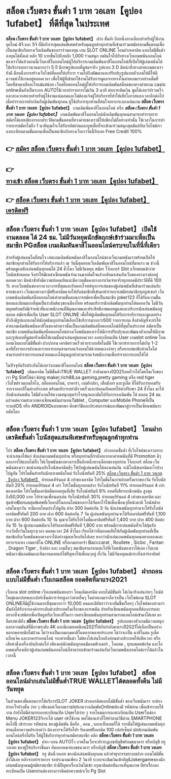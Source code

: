 # สล็อต เว็บตรง ขั้นต่ำ 1 บาท วอเลท【คูปอง 1ufabet】  ที่ดีที่สุด ในประเทศ

**สล็อต เว็บตรง ขั้นต่ำ 1 บาท วอเลท【คูปอง 1ufabet】** ฝาก ขั้นต่ำ  อีกหนึ่งทางเลือกสำหรับผู้ใช้งานยุคใหม่ 4จี และ 5จี ที่มีบริการสุดแสนพิเศษสำหรับคุณลูกค้าทุกท่านที่เข้ามาร่วมสมัครตามขั้นตอนเพื่อเป็นสมาชิกกับทางเว็บเดิมพันของเราร่วมลงทุน เกม SLOT ONLINE โอนฝากเครดิต แบบไม่มีขั้นต่ำ ลงทุนได้ตั้งแต่ หลัก 10 บาทขึ้นไปถึงหลัก 1,000 ร่วมสนุก เพลินใจไปกับทางเว็บเกมพนันออนไลน์ของเราได้แล้วตอนนี้เว็บคาสิโนออนไลน์ผู้ให้บริการเกมเดิมพันคาสิโนออนไลน์ที่เปิดให้ผู้เล่นพนันได้ใช้บริการมายาวนานมากกว่า 5 ปี มีภาพรูปแบบที่ดูสมจจริง รูปแบบ 3 D
มิหนำซ้ำทางค่ายเกมของเรายังมี มือหนึ่งการสร้างเว็บไซต์ที่คอยให้บริการ  รวมไปถึงพัฒนาและปรับปรุงรูปแบบตัวเกมให้มีให้มีความน่าใช้งานอยู่ตลอดเวลา เพื่อให้ผู้ที่เข้ามาใช้งานได้รับการดูแลจากทางในค่ายเกมเราอย่างเต็มที่โดยที่ขาดเหลืออะไรแม้แต่น้อย เว็บสล็อตออนไลน์ผู้ให้บริการเกมเดิมพันสล็อตของทางค่ายเกม casio onlineนั้นยังเป็นระบบ AUTOใช้เวลาทำรายการไม่เกิน 3 นาที ต่อการเติมเงิน พูดได้เลยว่าIรวดเร็วและสะดวกสบายสำหรับผู้ใช้งานแน่นอนและไม่ต้องแจ้งผู้ให้บริการที่ทำให้เสียโอกาสและเวลาอีกต่อไปเมื่อทำรายการฝากงินกับผู้เดิมพันทุกคน
ผู้ใช้บริการทุกท่านที่สนใจอยากจะลองเล่นเกม **สล็อต เว็บตรง ขั้นต่ำ 1 บาท วอเลท【คูปอง 1ufabet】** เกมเดิมพันคาสิโนออนไลน์ หรือ ***สล็อต เว็บตรง ขั้นต่ำ 1 บาท วอเลท【คูปอง 1ufabet】*** เกมเดิมพันคาสิโนออนไลน์นักเดิมพันทุกคนสามารถทำรายการสมัครได้เลยเพียงกรอกประวัติตามขั้นตอนที่ทางค่ายของเรามีให้เพียงไม่กี่อย่างเท่านั้น ใช้เวลาในการทำรายการสมัครไม่ถึง 1 นาทีคุณก็จะได้รับรหัสผ่านและยูสเพื่อที่จะเข้ามาร่วมสนุกสุดมันส์กับเว็บไซต์เราลงทะเบียนตามขั้นตอนเพื่อเป็นสมาชิกกับทางเว็บเราวันนี้รับเลย Free Credit 100%

## 👉 [สมัคร สล็อต เว็บตรง ขั้นต่ำ 1 บาท วอเลท【คูปอง 1ufabet】](https://archa888.com/)
## 👉 [ทางเข้า สล็อต เว็บตรง ขั้นต่ำ 1 บาท วอเลท【คูปอง 1ufabet】](https://archa888.com/)
## 👉 [สล็อต เว็บตรง ขั้นต่ำ 1 บาท วอเลท【คูปอง 1ufabet】 เครดิตฟรี](https://archa888.com/)

## สล็อต เว็บตรง ขั้นต่ำ 1 บาท วอเลท【คูปอง 1ufabet】 เปิดใช้งานตลอด ได้ 24 ชม. ไม่มีวันหยุดนักขัตฤกษ์เข้าร่วมมาเพื่อเป็นสมาชิก PGสล็อต เกมเดิมพันคาสิโนออนไลน์ครบจบในที่นี่ที่เดียว

สำหรับผู้เล่นคนใดที่สนใจ เล่นเกมเดิมพันพนันคาสิโนออนไลน์ของเว็บเกมพนันเราพร้อมเปิดให้สมาชิกทุกท่านได้รับการให้บริการแล้ว ณ วันนี้สุดยอดเว็บเดิมพันคาสิโนออนไลน์ที่มาแรง ณ ช่วงนี้ พร้อมดูแลนักเล่นพนันทุกคนได้ 24 ชั่วโมง ไม่มีวันหยุด สมัคร โจ๊กเกอร์ Slot แจ็กพอตเข้าง่าย โบนัสเข้าตลอด จึงทำให้มีเหล่าเซียนพนันจำนวนมากติดใจแล้วกลับมาเล่นกับเว็บของทางเราต่ออยู่ตลอดเวลา มิหนำซ้ำยังมีความปลอดภัยและมีความมั่นคงทางการเงินจ่ายจริงทุกยอดมีประวัติที่ดี 100 % ทางเว็บพนันของเราควบวงจรที่สุดและยังตอบโจทย์ทุกการเล่นของผู้เล่นพนันที่เข้ามาร่วมเล่นกับค่ายของเรา
เว็บของทางเรามีฟรีเครดิตแจกให้กับสมาชิกที่เข้ามาทำรายการสมัครสมาชิกทุกยูสเซอร์ เว็บเกมพนันเดิมพันสล็อตออนไลน์ทำตามขั้นตอนการสมัครเพื่อเป็นสมาชิก joker123 ที่ได้รับความชื่นชอบและนิยมมากที่สุดเป็นระดับต้นๆของเมืองไทย พร้อมบริการนักเดิมพันทุกท่านได้ตลอดวัน ไม่มีวันหยุดพร้อมยังมีเจ้าหน้าที่และพนักงานที่มีคุณภาพและประสิทธิภาพคอยดูแลและบริการนักเล่นพนันอยู่ตลอด สมัครเพื่อเปิด User SLOT ONLINE เพื่อให้ผู้เดิมพันทุกคนได้รับการบริการและดูแลอย่างทั่วถึงมีรูปแบบเกมให้นักพนันทุกท่านได้เลือกใช้บริการมากกว่า500 รายการเกม
สิ่งสำคัญที่จะทำให้ค่ายเกมเดิมพันพนันคาสิโนของค่ายเรานั้นเป็นเกมเดิมพันสล็อตออนไลน์ดีที่สุดในประเทศ สมัครเป็นสมาชิก  เกมพนันเดิมพันสล็อตออนไลน์ทางเว็บพนันของเราได้มีการปรับปรุงและพัฒนาตัวเกมให้มีภาพและรูปแบบที่ดูสมจริงเพื่อให้เกมนั้นน่าเล่นอยู่ตลอดเวลา ลงทะเบียนเปิด User เกมslot online โอนถอนเงินแบบไม่มีขั้นต่ำ ฝาก/ถอน เครดิตรวดเร็วด้วยระบบอัตโนมัติ ใช้เวลาทำรายการไม่เกิน 1-2 นาทีทั้งรายการฝากและรายการถอนสามารถแจ้งถอนได้ด้วยตนเองง่ายๆ หรือหากสมาชิกท่านใดไม่สามารถทำรายการถอนด้วยตนเองได้คุณลูกค้าสามารถแจ้งพนักงานเพื่อทำรายการถอนให้ได้

ในปัจจุบันรับประกันได้เลยว่าเกมคาสิโนออนไลน์ **สล็อต เว็บตรง ขั้นต่ำ 1 บาท วอเลท【คูปอง 1ufabet】** เติมเครดิต ไม่มีขั้นต่ำTRUE WALLET กำลังมาแรงปี2021เลยก็ว่าได้โดยในเว็บของเรา  Pg Slotได้นำ  king maker,rich88,sa gaming,pretty gaming หรือ red tiger เว็บไซต์รวมเกมไฮโล, สล็อตออนไลน์, บาคาร่า, เกมยิงปลา, เสือมังกร และรูเล็ต ที่ได้รับการยอมรับจากจากคาสิโนต่างประเทศ พร้อมบริการอย่าดีรวดเร็วและปลอดภัยคอยให้คำปรึกษา 24 ชั่วโมง มาให้กับนักเล่นพนัน ได้มีตัวเกมให้ความสนุกสุดเร้าใจสนุกและมันไปกับการลงเดิมพัน ได้ ตลอด 24 ชม. แล้วแต่ความสะดวกของเซียนพนันผ่านบนTablet , Computer และMobile Phoneที่เป็นระบบIOS หรือ ANDROIDแบบพกพา ศึกษาวิธีและประสบการณ์และพัฒนาสู่การเป็นเซียนพนันระบดับโลก

## สล็อต เว็บตรง ขั้นต่ำ 1 บาท วอเลท【คูปอง 1ufabet】 โอนฝากเครดิตขั้นต่ำ โบนัสสุดแสนพิเศษสำหรับคุณลูกค้าทุกท่าน

โปร **สล็อต เว็บตรง ขั้นต่ำ 1 บาท วอเลท【คูปอง 1ufabet】** ฝากถอนขั้นต่ำ ที่เว็บไซต์ของเราอยากจะนำเสนอให้แก่  นักเล่นเกมพนันทุกท่าน หรือทุกท่านที่กำลังอยากหาค่ายพนันที่มี  Promotion ดีๆ และการให้แบบไม่กั๊ก ให้เว็บพนันของทางเราเป็นอีกหนึ่งทางเลือกของทุกท่าน โจ๊กเกอร์ สล็อต เว็บพนันของเรา ขอนำเสนอกับโบนัสเครดิตดีๆ ให้กับผู้เล่นพนันได้ลองเล่นกัน จะมีโบนัสเครดิตอะไรบ้างไปดูกัน
โปรโมชั่นสำหรับนักแทงพนันใหม่ รับโบนัสทันที 25% [สล็อต เว็บตรง ขั้นต่ำ 1 บาท วอเลท【คูปอง 1ufabet】](https://archa888.com/) ทำยอดเทิร์นแค่ 4 เท่าของเครดิต
โปรโมชั่นในการฝากครั้งแรกของวัน รับโบนัสทันที 20% ทำยอดเทิร์นแค่ 4 เท่า
โปรโมชั่นทุกยอดฝาก รับโบนัสทันที 11% ทำยอดเทิร์นแค่ 4 เท่าของเครดิต
โปรโมชั่นเครดิตคืนยอดทุนที่เสีย รับโบนัสทันที 9% ยอดที่เสียจากนักพนัน สูงสุดถึง50,000 บาท
โปรชวนเพื่อนมาเล่น รับโบนัสทันที 30% ทำยอดเทิร์นแค่ 4 เท่าของเครดิต
และสุดท้ายBonusสุดพิเศษที่เว็บคาสิโนออนไลน์ของเราได้จัดหาไว้ให้เพื่อเพื่อนๆที่หน้าตาดี โบนัสฝากเล่นในทุกวัน จะมีแบบไหนบ้างไปดูกัน
ฝาก 300 ติดต่อกัน 3 วัน นักเล่นพนันทุกท่านจะได้รับโบนัสเครดิตฟรีทันที 200 บาท
ฝาก 600 ติดต่อกัน 7 วัน ผู้เล่นพนันทุกท่านจะได้รับเครดิตฟรีทันที 1,100 บาท
ฝาก 600 ติดต่อกัน 10 วัน คุณจะได้รับโปรโมชั่นเครดิตฟรีทันที 1,400 บาท
ฝาก 400 ติดต่อกัน 15 วัน ผู้เล่นเกมพนันจะได้รับเครดิตฟรีทันที 1,800 บาท
พร้อมมีการเล่นพนันที่จะได้ลุ้นรับรางวัลบิ๊กวินในทุกๆเวลา ตลอดเวลา 24 ชั่วโมง เรียกได้ว่าคืนยอดเสียให้กับผู้เดิมพันทุกท่านที่เป็นสมาชิกกับเว็บพนันของทางเราได้อย่างสุดเหวี่ยงกันไปเลย หากว่านักเล่นเกมพนันทุกคนอยากลองและอยากจะแทง เกมคาสิโน ONLINE หรือเกมบาคาร่า Bacccarat , Roullete , Sicbo , Fantan , Dragon Tiger , ยิงปลา และ เกมอื่นๆ สมาชิกสามารถแตะไปที่เว็บพนันของเราได้เลย เว็บเกมพนันเรามีแอดมินและทีมงานคอยแก้ไขปัญหาให้เพื่อนๆอยู่ ทั้งวัน ไม่มีวันหยุดแม้กระทั่งเสาร์อาทิตย์

## สล็อต เว็บตรง ขั้นต่ำ 1 บาท วอเลท【คูปอง 1ufabet】 ฝากถอน แบบไม่มีขั้นต่ำ  เว็บเกมสล็อต ยอดฮิตที่มาแรง2021

เว็บเกม slot online เว็บเกมพนันของเรา โอนเติมเครดิต แบบไม่มีขั้นต่ำ ได้เงินจริงเล่นง่ายๆ โบนัสใหญ่แตกบ่อยและเปอร์เซ็นต์การจ่ายสูงกว่าค่ายอื่นๆ ในค่ายเกมเราถือว่าเป็น เว็บไซต์เกม SLOT ONLINEที่มีผู้ใช้งานมากที่สุดมากกว่า 10,000 คนและมีอัตราว่าจะเพิ่มขึ้นเรื่อยๆ เว็บไซต์ของทางเรานั้นยังได้รับจากองค์กรระดับต่างประเทศในเรื่องของการพนัน สำหรับเซียนพนันทุกคนที่ต้องการและอยากที่จะสมัครเพื่อเปิดยูสกับเว็บคาสิโนเรา เหล่าเซียนพนันทุกท่านสามารถแอดไลน์เข้ามาได้เลย
	มาลิ้มรสชาติถึง **สล็อต เว็บตรง ขั้นต่ำ 1 บาท วอเลท【คูปอง 1ufabet】** รูปแบบของตัวเกมมีความสนุกและความมันส์ที่มีภาพระดับ 4K และมีเกมยอดนิยม2021ให้กับกำลังมาแรงปี2021ได้เลือกปั่นอย่างหลากหลายนับไม่ถ้วน  ไม่ว่าจะเป็นเกมเกมคาสิโนหลากหลายประเภท ไม่ว่าจะเป็น คาสิโนสด รูเล็ต แบ็กแจ๊ค และบาคาร่าออนไลน์ จากค่ายชั้นนำ ไม่ต้องไปเล่นไกลถึงบ่อนต่างประเทศให้เสียเวลา หรือเสียค่านั่งเครื่องบินอีกต่อไป เพียงแค่นักพนันทุกคนมีคอมพิวเตอร์ , ไอแพด , ทุกแพลตฟอร์ม และไอแพดเครื่องเดียวผู้เล่นเกมพนันออนไลน์ก็สามารถเข้ามาร่วมเล่นกับเว็บเกมพนันออนไลน์เราได้แล้วในเวลานี้

## สล็อต เว็บตรง ขั้นต่ำ 1 บาท วอเลท【คูปอง 1ufabet】 สล็อตออนไลน์ฝากเล่นไม่มีขั้นต่ำTRUE WALLETได้ตลอดทั้งคืน ไม่มีวันหยุด

ในส่วนของขั้นตอนการใช้บริการSLOT JOKER ฝากเครดิตแบบไม่มีขั้นต่ำ ของเว็บพนันเรา จะต้องทำอะไรบ้างนั้น ง่าย ๆ เพียงแค่เว็บเกมเราslotเกมวางเดิมพันOnlineต้องมี รหัสผ่าน เพื่อเข้าระบบใช้งาน ถ้ายังไม่มีสามารถลงทะเบียนเปิด Userได้ง่าย ๆ จากโหมดการลงทะเบียนเปิด Userในช่อง Menu JOKER123จึงจะได้ user เข้าใช้งาน พอได้มาแล้วก็ให้ทำตามวิธีผ่าน SMARTPHONE ต่อไปนี้
เข้าระบบ รหัสผ่าน  ของผู้เดิมพัน มือถือ , คอม , และแท็บเลตก็ได้
จากนั้นให้ผู้เล่นเกมพนันทุกท่านเลือกความประสงค์ว่า ต้องการจะได้รับโปร รับเลยฟรีเครดิต 100 เปอร์เซ็นต์  slotเกมเดิมพันออนไลน์หรือไม่รับ
ให้ผู้ใช้บริการทุกท่านสมัครสมาชิก คลิก **สล็อต เว็บตรง ขั้นต่ำ 1 บาท วอเลท【คูปอง 1ufabet】** ฝาก-ถอน AUTOไว ภาพในเว็บจะปรากฏเลขบัญชีพร้อมธนาคาร หรือบัญชี ทรู วอเลท ของผู้ให้บริการขึ้นมา
คัดลอกหมายเลขธนาคาร หรือบัญชี **สล็อต เว็บตรง ขั้นต่ำ 1 บาท วอเลท【คูปอง 1ufabet】** ทรู มันนี่วอเลท ของนักเล่นพนันทุกคน แล้วทำธุรกรรมระบบฝาก-ถอนไม่มีขั้นต่ำได้เลย
หลังจากทำรายการ รอประมาณเพียง 2 วินาที ระบบจะเติมเงินเข้าบัญชีJokergameของนักเล่นพนันทุกคนผู้สมัครสมาชิก
ถ้ามีปัญหาเรื่องเงินไม่เข้า กรุณาติดต่อทีมงานที่คุณภาพ ที่ทำเรื่องลงทะเบียนเปิด Userผ่านช่องทางการติดต่อทางหน้าเว็บ Pg Slot


